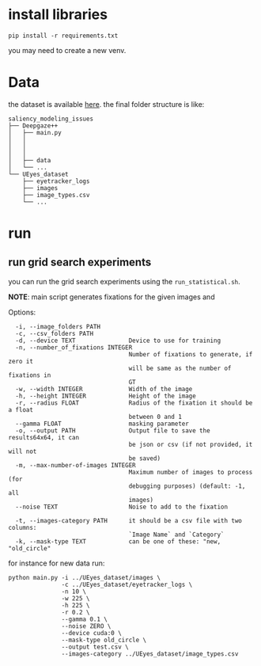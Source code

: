 # install libraries

```
pip install -r requirements.txt
```

you may need to create a new venv.

# Data
the dataset is available [here](https://zenodo.org/record/8010312).
the final folder structure is like:
```
saliency_modeling_issues
├── Deepgaze++
│   ├── main.py
│   │   
│   │   
│   │   
│   ├── data
│   └── ...
└── UEyes_dataset
    ├── eyetracker_logs
    ├── images
    ├── image_types.csv
    └── ...
```
# run

## run grid search experiments
you can run the grid search experiments using the `run_statistical.sh`. 

**NOTE**: main script generates fixations for the given images and

Options:
```
  -i, --image_folders PATH
  -c, --csv_folders PATH
  -d, --device TEXT               Device to use for training
  -n, --number_of_fixations INTEGER
                                  Number of fixations to generate, if zero it
                                  will be same as the number of fixations in
                                  GT
  -w, --width INTEGER             Width of the image
  -h, --height INTEGER            Height of the image
  -r, --radius FLOAT              Radius of the fixation it should be a float
                                  between 0 and 1
  --gamma FLOAT                   masking parameter
  -o, --output PATH               Output file to save the results64x64, it can
                                  be json or csv (if not provided, it will not
                                  be saved)
  -m, --max-number-of-images INTEGER
                                  Maximum number of images to process (for
                                  debugging purposes) (default: -1, all
                                  images)
  --noise TEXT                    Noise to add to the fixation
  
  -t, --images-category PATH      it should be a csv file with two columns:
                                  `Image Name` and `Category`
  -k, --mask-type TEXT            can be one of these: "new, "old_circle"

```
for instance for new data run:

```
python main.py -i ../UEyes_dataset/images \
               -c ../UEyes_dataset/eyetracker_logs \
               -n 10 \
               -w 225 \
               -h 225 \
               -r 0.2 \
               --gamma 0.1 \
               --noise ZERO \
               --device cuda:0 \
               --mask-type old_circle \
               --output test.csv \
               --images-category ../UEyes_dataset/image_types.csv
```
